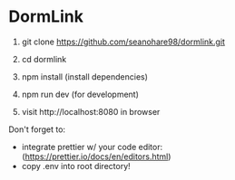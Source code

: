 # DormLink

1. git clone https://github.com/seanohare98/dormlink.git

2. cd dormlink

3. npm install (install dependencies)

4. npm run dev (for development)

5. visit http://localhost:8080 in browser

Don't forget to:

- integrate prettier w/ your code editor: (https://prettier.io/docs/en/editors.html)
- copy .env into root directory!
